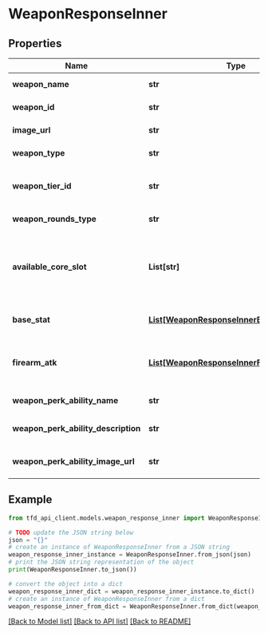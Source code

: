 # WeaponResponseInner


## Properties

Name | Type | Description | Notes
------------ | ------------- | ------------- | -------------
**weapon_name** | **str** | Weapon name | [optional] 
**weapon_id** | **str** | Weapon identifier | [optional] 
**image_url** | **str** | Weapon image path | [optional] 
**weapon_type** | **str** | Weapon type | [optional] 
**weapon_tier_id** | **str** | Weapon tier (Refer to /meta/tier API) | [optional] 
**weapon_rounds_type** | **str** | Weapon rounds type | [optional] 
**available_core_slot** | **List[str]** | List of unlockable core slots (Refer to the /meta/core-slot API) | [optional] 
**base_stat** | [**List[WeaponResponseInnerBaseStatInner]**](WeaponResponseInnerBaseStatInner.md) | Weapon base spec information | [optional] 
**firearm_atk** | [**List[WeaponResponseInnerFirearmAtkInner]**](WeaponResponseInnerFirearmAtkInner.md) | Firearm attack power by level information | [optional] 
**weapon_perk_ability_name** | **str** | Unique Ability name | [optional] 
**weapon_perk_ability_description** | **str** | Unique Ability description | [optional] 
**weapon_perk_ability_image_url** | **str** | Unique Ability image path | [optional] 

## Example

```python
from tfd_api_client.models.weapon_response_inner import WeaponResponseInner

# TODO update the JSON string below
json = "{}"
# create an instance of WeaponResponseInner from a JSON string
weapon_response_inner_instance = WeaponResponseInner.from_json(json)
# print the JSON string representation of the object
print(WeaponResponseInner.to_json())

# convert the object into a dict
weapon_response_inner_dict = weapon_response_inner_instance.to_dict()
# create an instance of WeaponResponseInner from a dict
weapon_response_inner_from_dict = WeaponResponseInner.from_dict(weapon_response_inner_dict)
```
[[Back to Model list]](../README.md#documentation-for-models) [[Back to API list]](../README.md#documentation-for-api-endpoints) [[Back to README]](../README.md)


